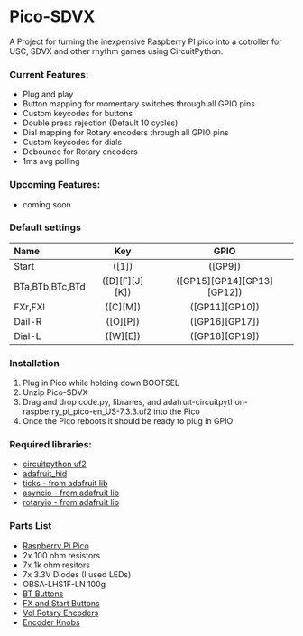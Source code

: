 # Pico-SDVX

A Project for turning the inexpensive Raspberry PI pico into a cotroller for USC, SDVX and other rhythm games using CircuitPython.


### Current Features:
- Plug and play
- Button mapping for momentary switches through all GPIO pins
- Custom keycodes for buttons
- Double press rejection (Default 10 cycles)
- Dial mapping for Rotary encoders through all GPIO pins
- Custom keycodes for dials
- Debounce for Rotary encoders
- 1ms avg polling

### Upcoming Features:
- coming soon

### Default settings
Name | Key| GPIO
|:--|:--:|:--:|
Start | ([1]) | ([GP9])
BTa,BTb,BTc,BTd | ([D][F][J][K]) | ([GP15][GP14][GP13][GP12])
FXr,FXl | ([C][M]) | ([GP11][GP10])
Dail-R | ([O][P]) | ([GP16][GP17])
Dial-L | ([W][E]) | ([GP18][GP19])



### Installation

1. Plug in Pico while holding down BOOTSEL
2. Unzip Pico-SDVX
3. Drag and drop code.py, libraries, and adafruit-circuitpython-raspberry_pi_pico-en_US-7.3.3.uf2 into the Pico
4. Once the Pico reboots it should be ready to plug in GPIO 

### Required libraries:
- [circuitpython uf2](https://circuitpython.org/board/raspberry_pi_pico/)
- [adafruit_hid](https://github.com/adafruit/Adafruit_CircuitPython_HID)
- [ticks - from adafruit lib](https://circuitpython.org/libraries)
- [asyncio - from adafruit lib](https://circuitpython.org/libraries)
- [rotaryio - from adafruit lib](https://circuitpython.org/libraries)

### Parts List
- [Raspberry Pi Pico](https://www.adafruit.com/product/5525)
- 2x 100 ohm resistors
- 7x 1k ohm resitors
- 7x 3.3V Diodes (I used LEDs)
- OBSA-LHS1F-LN 100g
- [BT Buttons](https://www.aliexpress.us/item/2251832857137258.html?spm=a2g0o.detail.1000014.24.5f14720aRXPfRW&gps-id=pcDetailBottomMoreOtherSeller&scm=1007.40050.281175.0&scm_id=1007.40050.281175.0&scm-url=1007.40050.281175.0&pvid=e1246435-960d-4233-9040-633a6960782b&_t=gps-id:pcDetailBottomMoreOtherSeller,scm-url:1007.40050.281175.0,pvid:e1246435-960d-4233-9040-633a6960782b,tpp_buckets:668%232846%238115%232000&pdp_ext_f=%7B%22sku_id%22%3A%2267375362097%22%2C%22sceneId%22%3A%2230050%22%7D&pdp_npi=2%40dis%21USD%2117.99%2117.99%21%21%21%21%21%40210323a116673347964976311ec7e6%2167375362097%21rec)
- [FX and Start Buttons](https://www.aliexpress.com/item/2251832467827163.html?spm=2114.30010308.3.2.MPUfbB&ws_ab_test=searchweb201556_8%2Csearchweb201602_2_10017_405_404_301_407_406_10040%2Csearchweb201603_2&btsid=49678139-a03d-4cc6-b940-93b38f89f956&gatewayAdapt=4itemAdapt)
- [Vol Rotary Encoders](https://www.amazon.com/dp/B07MWZ4CLT/?coliid=I183GLNDLFTQF5&colid=1BNLKE657MKDX&psc=1&ref_=lv_ov_lig_dp_it)
- [Encoder Knobs](https://www.ebay.com/itm/302843963802?hash=item4682e8299a:g:6nYAAOSw6B5ZcaJb&amdata=enc%3AAQAHAAAA0JQjmexRLuCQW7Udd1uDE3D6t0%2FRUopIkf8074W%2ByjvfrORYECxAi2O0oxk7A4PcSkmFY7Cznpb59tHD4zUPIDbiLUBAIdCl5u9IuKnWuVDPAT0i%2B8FeBR1ZkV4zTXVtepIddEQa5IxoF5bo0EGyzg4f7KxPprE2rNw5HdPbqUaElxvT%2BaxjwyT3QtjAOZVObnIcT0UEBMnDGw%2FxnfYYZM%2F57BzJQLmdH%2Bj9mv2LFcs7bHvMLbpCp1Tk6ldRevwbwn7kCW0nTzfOwLtV%2F2BiU2c%3D%7Ctkp%3ABFBMssKdz4Zh)
